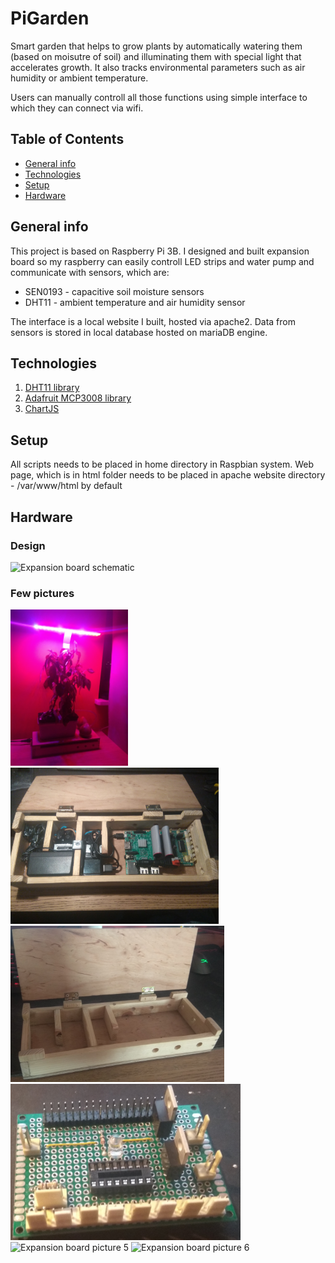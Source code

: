 # PiGarden
Smart garden that helps to grow plants by automatically watering them (based on moisutre of soil) and illuminating them with special light that accelerates growth. It also tracks environmental parameters such as air humidity or ambient temperature.

Users can manually controll all those functions using simple interface to which they can connect via wifi.

## Table of Contents
* [General info](#general-info)
* [Technologies](#technologies)
* [Setup](#setup)
* [Hardware](#hardware)

## General info
This project is based on Raspberry Pi 3B. I designed and built expansion board so my raspberry can easily controll LED strips and water pump and communicate with sensors, which are:
* SEN0193 - capacitive soil moisture sensors
* DHT11 - ambient temperature and air humidity sensor

The interface is a local website I built, hosted via apache2. Data from sensors is stored in local database hosted on mariaDB engine.

## Technologies
 1. [DHT11 library](https://github.com/szazo/DHT11_Python)
 2. [Adafruit MCP3008 library](https://learn.adafruit.com/mcp3008-spi-adc/python-circuitpython)
 3. [ChartJS](https://www.chartjs.org/)

## Setup
All scripts needs to be placed in home directory in Raspbian system.
Web page, which is in html folder needs to be placed in apache website directory - /var/www/html by default

## Hardware
### Design
<img src="/Images/Expansion_Board_Schematic.png" alt="Expansion board schematic" width="1000">

### Few pictures
<p>
 <img src="/Images/IMG_1.jpg" alt="Expansion board picture 1" height="250">
 <img src="/Images/IMG_2.jpg" alt="Expansion board picture 2" height="250">
 <img src="/Images/IMG_3.jpg" alt="Expansion board picture 3" height="250">
 <img src="/Images/IMG_4.jpg" alt="Expansion board picture 4" height="250">
 <img src="/Images/IMG_5.jpeg" alt="Expansion board picture 5" height="250">
 <img src="/Images/IMG_6.jpeg" alt="Expansion board picture 6" height="250">
</p>
